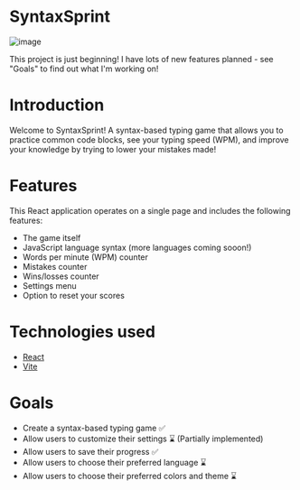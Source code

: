 # SyntaxSprint
![image](https://github.com/user-attachments/assets/6477d8f6-96e5-4d16-a284-8d9cbcdd84f2)

This project is just beginning! I have lots of new features planned - see "Goals" to find out what I'm working on!

# Introduction
Welcome to SyntaxSprint! A syntax-based typing game that allows you to practice common code blocks, see your typing speed (WPM), and improve your knowledge by trying to lower your mistakes made!

# Features
 This React application operates on a single page and includes the following features:

- The game itself
- JavaScript language syntax (more languages coming sooon!)
- Words per minute (WPM) counter
- Mistakes counter
- Wins/losses counter
- Settings menu
- Option to reset your scores

# Technologies used
- [React](https://www.reactjs.org)
- [Vite](https://vitejs.dev/)

# Goals

- Create a syntax-based typing game &#x2705;
- Allow users to customize their settings &#x231B; (Partially implemented)
- Allow users to save their progress &#x2705;
- Allow users to choose their preferred language &#x231B;
- Allow users to choose their preferred colors and theme &#x231B;
